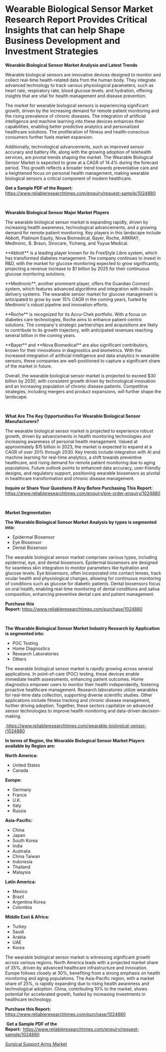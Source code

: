 <p><h1>Wearable Biological Sensor Market Research Report Provides Critical Insights that can help Shape Business Development and Investment Strategies</h1></p><p><strong>Wearable Biological Sensor Market Analysis and Latest Trends</strong></p>
<p><p>Wearable biological sensors are innovative devices designed to monitor and collect real-time health-related data from the human body. They integrate advanced technology to track various physiological parameters, such as heart rate, respiratory rate, blood glucose levels, and hydration, offering insights that are vital for health management and disease prevention. </p><p>The market for wearable biological sensors is experiencing significant growth, driven by the increasing demand for remote patient monitoring and the rising prevalence of chronic diseases. The integration of artificial intelligence and machine learning into these devices enhances their capabilities, enabling better predictive analytics and personalized healthcare solutions. The proliferation of fitness and health-conscious consumers further fuels market expansion. </p><p>Additionally, technological advancements, such as improved sensor accuracy and battery life, along with the growing adoption of telehealth services, are pivotal trends shaping the market. The Wearable Biological Sensor Market is expected to grow at a CAGR of 14.4% during the forecast period. This growth reflects a broader trend towards preventative care and a heightened focus on personal health management, making wearable biological sensors a critical component of modern healthcare.</p></p>
<p><strong>Get a Sample PDF of the Report:&nbsp;</strong> <a href="https://www.reliableresearchtimes.com/enquiry/request-sample/1024880?utm_campaign=2207&utm_medium=2&utm_source=Github&utm_content=ia&utm_term=08032025&utm_id=wearable-biological-sensor">https://www.reliableresearchtimes.com/enquiry/request-sample/1024880</a></p>
<p>&nbsp;</p>
<p><strong>Wearable Biological Sensor Major Market Players</strong></p>
<p><p>The wearable biological sensor market is expanding rapidly, driven by increasing health awareness, technological advancements, and a growing demand for remote patient monitoring. Key players in this landscape include Abbott, Platinum Equity, Nova Biomedical, Bayer, Roche, ARKRAY, Medtronic, B. Braun, Sinocare, Yicheng, and Yuyue Medical.</p><p>**Abbott** is a leading player known for its FreeStyle Libre system, which has transformed diabetes management. The company continues to invest in R&D, with the market for glucose monitoring expected to grow significantly, projecting a revenue increase to $1 billion by 2025 for their continuous glucose monitoring solutions.</p><p>**Medtronic**, another prominent player, offers the Guardian Connect system, which features advanced algorithms and integration with insulin delivery systems. The wearable sensor market for glucose management is anticipated to grow by over 15% CAGR in the coming years, fueled by Medtronic's robust pipeline and innovation efforts.</p><p>**Roche** is recognized for its Accu-Chek portfolio. With a focus on diabetes care technologies, Roche aims to enhance patient-centric solutions. The company's strategic partnerships and acquisitions are likely to contribute to its growth trajectory, with anticipated revenues reaching several billion in the coming years.</p><p>**Bayer** and **Nova Biomedical** are also significant contributors, known for their innovations in diagnostics and biometrics. With the increased integration of artificial intelligence and data analytics in wearable sensors, these companies are well-positioned to capture a significant share of the market in future.</p><p>Overall, the wearable biological sensor market is projected to exceed $30 billion by 2030, with consistent growth driven by technological innovation and an increasing population of chronic disease patients. Competitive strategies, including mergers and product expansions, will further shape the landscape.</p></p>
<p>&nbsp;</p>
<p><strong>What Are The Key Opportunities For Wearable Biological Sensor Manufacturers?</strong></p>
<p><p>The wearable biological sensor market is projected to experience robust growth, driven by advancements in health monitoring technologies and increasing awareness of personal health management. Valued at approximately $15 billion in 2023, the market is expected to expand at a CAGR of over 20% through 2030. Key trends include integration with AI and machine learning for real-time analytics, a shift towards preventive healthcare, and rising demand for remote patient monitoring due to aging populations. Future outlook points to enhanced data accuracy, user-friendly designs, and regulatory support, positioning wearable biosensors as pivotal in healthcare transformation and chronic disease management.</p></p>
<p><strong>Inquire or Share Your Questions If Any Before Purchasing This Report:</strong> <a href="https://www.reliableresearchtimes.com/enquiry/pre-order-enquiry/1024880?utm_campaign=2207&utm_medium=2&utm_source=Github&utm_content=ia&utm_term=08032025&utm_id=wearable-biological-sensor">https://www.reliableresearchtimes.com/enquiry/pre-order-enquiry/1024880</a></p>
<p>&nbsp;</p>
<p><strong>Market Segmentation</strong></p>
<p><strong>The Wearable Biological Sensor Market Analysis by types is segmented into:</strong></p>
<p><ul><li>Epidermal Biosensor</li><li>Eye Biosensor</li><li>Dental Biosensor</li></ul></p>
<p><p>The wearable biological sensor market comprises various types, including epidermal, eye, and dental biosensors. Epidermal biosensors are designed for seamless skin integration to monitor parameters like hydration and glucose levels. Eye biosensors, often incorporated into contact lenses, track ocular health and physiological changes, allowing for continuous monitoring of conditions such as glucose for diabetic patients. Dental biosensors focus on oral health, enabling real-time monitoring of dental conditions and saliva composition, enhancing preventive dental care and patient management.</p></p>
<p><strong>Purchase this Report:&nbsp;</strong><a href="https://www.reliableresearchtimes.com/purchase/1024880?utm_campaign=2207&utm_medium=2&utm_source=Github&utm_content=ia&utm_term=08032025&utm_id=wearable-biological-sensor">https://www.reliableresearchtimes.com/purchase/1024880</a></p>
<p>&nbsp;</p>
<p><strong>The Wearable Biological Sensor Market Industry Research by Application is segmented into:</strong></p>
<p><ul><li>POC Testing</li><li>Home Diagnostics</li><li>Research Laboratories</li><li>Others</li></ul></p>
<p><p>The wearable biological sensor market is rapidly growing across several applications. In point-of-care (POC) testing, these devices enable immediate health assessments, enhancing patient outcomes. Home diagnostics empower users to monitor their health independently, fostering proactive healthcare management. Research laboratories utilize wearables for real-time data collection, supporting diverse scientific studies. Other applications include fitness tracking and chronic disease management, further driving adoption. Together, these sectors capitalize on advanced sensor technologies to improve health monitoring and data-driven decision-making.</p></p>
<p><a href="https://www.reliableresearchtimes.com/wearable-biological-sensor-r1024880?utm_campaign=2207&utm_medium=2&utm_source=Github&utm_content=ia&utm_term=08032025&utm_id=wearable-biological-sensor">&nbsp;https://www.reliableresearchtimes.com/wearable-biological-sensor-r1024880</a></p>
<p><strong>In terms of Region, the Wearable Biological Sensor Market Players available by Region are:</strong></p>
<p>
    <p> <strong> North America: </strong>
        <ul>
            <li>United States</li>
            <li>Canada</li>
        </ul>
        </p> 
    <p> <strong> Europe: </strong>
        <ul>
            <li>Germany</li>
            <li>France</li>
            <li>U.K.</li>
            <li>Italy</li>
            <li>Russia</li>
        </ul>
        </p> 
    <p> <strong> Asia-Pacific: </strong>
        <ul>
            <li>China</li>
            <li>Japan</li>
            <li>South Korea</li>
            <li>India</li>
            <li>Australia</li>
            <li>China Taiwan</li>
            <li>Indonesia</li>
            <li>Thailand</li>
            <li>Malaysia</li>
        </ul>
        </p> 
    <p> <strong> Latin America: </strong>
        <ul>
            <li>Mexico</li>
            <li>Brazil</li>
            <li>Argentina Korea</li>
            <li>Colombia</li>
        </ul>
        </p> 
    <p> <strong> Middle East & Africa: </strong>
        <ul>
            <li>Turkey</li>
            <li>Saudi</li>
            <li>Arabia</li>
            <li>UAE</li>
            <li>Korea</li>
        </ul>
    </p>
    </p>
<p><p>The wearable biological sensor market is witnessing significant growth across various regions. North America leads with a projected market share of 35%, driven by advanced healthcare infrastructure and innovation. Europe follows closely at 30%, benefiting from a strong emphasis on health monitoring and aging populations. The Asia-Pacific region, with a market share of 25%, is rapidly expanding due to rising health awareness and technological adoption. China, contributing 10% to the market, shows potential for accelerated growth, fueled by increasing investments in healthcare technology.</p></p>
<p><strong>Purchase this Report: </strong><a href="https://www.reliableresearchtimes.com/purchase/1024880?utm_campaign=2207&utm_medium=2&utm_source=Github&utm_content=ia&utm_term=08032025&utm_id=wearable-biological-sensor">https://www.reliableresearchtimes.com/purchase/1024880</a></p>
<p>&nbsp;<strong>Get a Sample PDF of the Report:&nbsp;&nbsp;</strong><a href="https://www.reliableresearchtimes.com/enquiry/request-sample/1024880?utm_campaign=2207&utm_medium=2&utm_source=Github&utm_content=ia&utm_term=08032025&utm_id=wearable-biological-sensor">https://www.reliableresearchtimes.com/enquiry/request-sample/1024880</a></p>
<p><strong></strong></p>
<p><p><a href="https://github.com/arionmp/Market-Research-Report-List-5/blob/main/surgical-support-arms-market.md?utm_campaign=2207&utm_medium=2&utm_source=Github&utm_content=ia&utm_term=08032025&utm_id=wearable-biological-sensor">Surgical Support Arms Market</a></p></p>